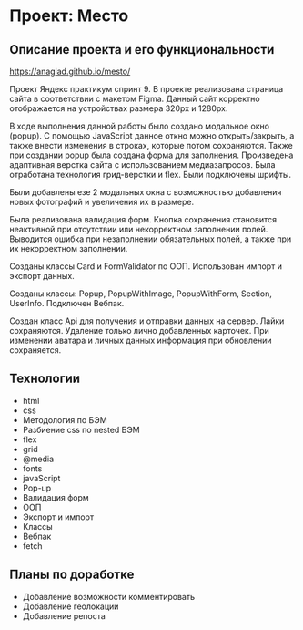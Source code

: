 # Проект: Место
## Описание проекта и его функциональности

https://anaglad.github.io/mesto/

Проект Яндекс практикум спринт 9.
В проекте реализована страница сайта в соответствии с макетом Figma. 
Данный сайт корректно отображается на устройствах размера 320рх и 1280рх.

В ходе выполнения данной работы было создано модальное окно (popup). 
С помощью JavaScript данное откно можно открыть/закрыть, а также внести изменения в строках, которые потом сохраняются. Также при создании popup была создана форма для заполнения.
Произведена адаптивная верстка сайта с использованием медиазапросов.
Была отработана технология грид-верстки и flex.
Были подключены шрифты.

Были добавлены езе 2 модальных окна с возможностью добавления новых фотографий и увеличения их в размере.

Была реализована валидация форм. Кнопка сохранения становится неактивной при отсутствии или некорректном заполнении полей. Выводится ошибка при незаполнении обязательных полей, а также при их некорректном заполнении. 

Созданы классы Card и FormValidator по ООП. Использован импорт и экспорт данных.

Созданы классы: Popup, PopupWithImage, PopupWithForm, Section, UserInfo. 
Подключен Вебпак.

Создан класс Api для получения и отправки данных на сервер. 
Лайки сохраняются.
Удаление только лично добавленных карточек.
При изменении аватара и личных данных информация при обновлении сохраняется.

## Технологии

* html
* css
* Методология по БЭМ
* Разбиение css по nested БЭМ
* flex
* grid
* @media
* fonts
* javaScript
* Pop-up
* Валидация форм
* ООП
* Экспорт и импорт
* Классы
* Вебпак
* fetch

## Планы по доработке

* Добавление возможности комментировать
* Добавление геолокации
* Добавление репоста